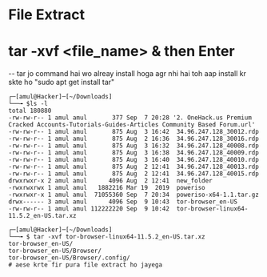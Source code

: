 # File Extract

# tar -xvf <file_name> & then Enter
--  tar jo command hai wo alreay install hoga agr nhi hai toh aap install kr skte ho "sudo apt get install tar"

    ┌─[amul@Hacker]─[~/Downloads]
    └──╼ $ls -l 
    total 180880
    -rw-rw-r-- 1 amul amul       377 Sep  7 20:28 '2. OneHack.us Premium Cracked Accounts-Tutorials-Guides-Articles Community Based Forum.url'
    -rw-rw-r-- 1 amul amul       875 Aug  3 16:42  34.96.247.128_30012.rdp
    -rw-rw-r-- 1 amul amul       875 Aug  2 16:36  34.96.247.128_30016.rdp
    -rw-rw-r-- 1 amul amul       875 Aug  3 16:32  34.96.247.128_40008.rdp
    -rw-rw-r-- 1 amul amul       875 Aug  3 16:38  34.96.247.128_40009.rdp
    -rw-rw-r-- 1 amul amul       875 Aug  3 16:40  34.96.247.128_40010.rdp
    -rw-rw-r-- 1 amul amul       875 Aug  2 12:41  34.96.247.128_40013.rdp
    -rw-rw-r-- 1 amul amul       875 Aug  2 12:41  34.96.247.128_40015.rdp
    drwxrwxr-x 2 amul amul      4096 Aug  2 12:41  new_folder
    -rwxrwxrwx 1 amul amul   1882216 Mar 19  2019  poweriso
    -rwxrwxr-x 1 amul amul  71055360 Sep  7 20:34  poweriso-x64-1.1.tar.gz
    drwx------ 3 amul amul      4096 Sep  9 10:43  tor-browser_en-US
    -rw-rw-r-- 1 amul amul 112222220 Sep  9 10:42  tor-browser-linux64-11.5.2_en-US.tar.xz
    
    ┌─[amul@Hacker]─[~/Downloads]
    └──╼ $ tar -xvf tor-browser-linux64-11.5.2_en-US.tar.xz 
    tor-browser_en-US/
    tor-browser_en-US/Browser/
    tor-browser_en-US/Browser/.config/
    # aese krte fir pura file extract ho jayega 
